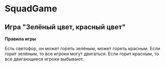 # SquadGame

## Игра "Зелёный цвет, красный цвет"
**Правила игры**

Есть светофор, он может гореть зелёным, может гореть красным.
Если горит зелёным, то все игроки могут двигаться. Если горит красным, то все двигающиеся игроки выбывают.
